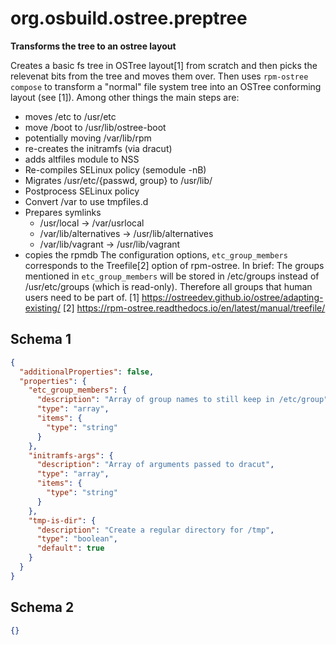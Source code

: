 
# org.osbuild.ostree.preptree

**Transforms the tree to an ostree layout**

Creates a basic fs tree in OSTree layout[1] from scratch and then picks
the relevenat bits from the tree and moves them over.
Then uses `rpm-ostree compose` to transform a "normal" file system tree
into an OSTree conforming layout (see [1]). Among other things the main
steps are:
  - moves /etc to /usr/etc
  - move /boot to /usr/lib/ostree-boot
  - potentially moving /var/lib/rpm
  - re-creates the initramfs (via dracut)
  - adds altfiles module to NSS
  - Re-compiles SELinux policy (semodule -nB)
  - Migrates /usr/etc/{passwd, group} to /usr/lib/
  - Postprocess SELinux policy
  - Convert /var to use tmpfiles.d
  - Prepares symlinks
    - /usr/local -\> /var/usrlocal
    - /var/lib/alternatives -\> /usr/lib/alternatives
    - /var/lib/vagrant -\> /usr/lib/vagrant
  - copies the rpmdb
The configuration options, `etc_group_members` corresponds to the
Treefile[2] option of rpm-ostree. In brief: The groups mentioned
in `etc_group_members` will be stored in /etc/groups instead of
/usr/etc/groups (which is read-only). Therefore all groups that
human users need to be part of.
[1] https://ostreedev.github.io/ostree/adapting-existing/
[2] https://rpm-ostree.readthedocs.io/en/latest/manual/treefile/

## Schema 1

```json
{
  "additionalProperties": false,
  "properties": {
    "etc_group_members": {
      "description": "Array of group names to still keep in /etc/group",
      "type": "array",
      "items": {
        "type": "string"
      }
    },
    "initramfs-args": {
      "description": "Array of arguments passed to dracut",
      "type": "array",
      "items": {
        "type": "string"
      }
    },
    "tmp-is-dir": {
      "description": "Create a regular directory for /tmp",
      "type": "boolean",
      "default": true
    }
  }
}
```

## Schema 2

```json
{}
```
